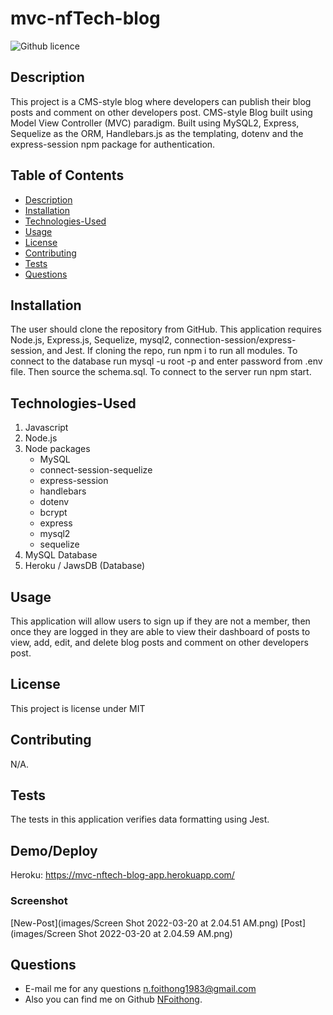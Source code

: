 # mvc-nfTech-blog
![Github licence](http://img.shields.io/badge/license-MIT-blue.svg)

## Description 
This project is a CMS-style blog where developers can publish their blog posts and comment on other developers post. CMS-style Blog built using Model View Controller (MVC) paradigm. Built using MySQL2, Express, Sequelize as the ORM, Handlebars.js as the templating, dotenv and the express-session npm package for authentication.

## Table of Contents
  - [Description](#description)
  - [Installation](#installation)
  - [Technologies-Used](#technologies-used)
  - [Usage](#usage)
  - [License](#license)
  - [Contributing](#contributing)
  - [Tests](#tests)
  - [Questions](#questions)

## Installation 
The user should clone the repository from GitHub. This application requires Node.js, Express.js, Sequelize, mysql2, connection-session/express-session, and  Jest. If cloning the repo, run npm i to run all modules. To connect to the database run mysql -u root -p and enter password from .env file. Then source the schema.sql. To connect to the server run npm start. 
## Technologies-Used

1. Javascript
2. Node.js
3. Node packages
   - MySQL
   - connect-session-sequelize
   - express-session
   - handlebars
   - dotenv
   - bcrypt
   - express
   - mysql2
   - sequelize
4. MySQL Database
5. Heroku / JawsDB (Database)
## Usage 
This application will allow users to sign up if they are not a member, then once they are logged in they are able to view their dashboard of posts to view, add, edit, and delete blog posts and comment on other developers post. 

## License 
This project is license under MIT

## Contributing 
N/A. 

## Tests
The tests in this application verifies data formatting using Jest.  

## Demo/Deploy
Heroku: https://mvc-nftech-blog-app.herokuapp.com/
### Screenshot
[New-Post](images/Screen Shot 2022-03-20 at 2.04.51 AM.png)
[Post](images/Screen Shot 2022-03-20 at 2.04.59 AM.png)
## Questions
- E-mail me for any questions [n.foithong1983@gmail.com](mailto:n.foithong1983@gmail.com)
- Also you can find me on Github [NFoithong](https://github.com/NFoithong).
